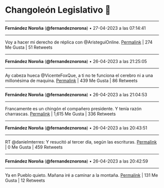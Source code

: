 # Changoleón Legislativo 🙈
*****
**Fernández Noroña** (**@fernandeznorona**) • 27-04-2023 a las 07:14:41
*****
Voy a hacer mi derecho de réplica con @AristeguiOnline.
[Permalink](https://twitter.com/fernandeznorona/status/1651605796298317827) | 274 Me Gusta | 51 Retweets
*****
**Fernández Noroña** (**@fernandeznorona**) • 26-04-2023 a las 21:25:05
*****
Ay cabeza hueca @VicenteFoxQue, a ti no te funciona el cerebro ni a una millonésima de maquina.
[Permalink](https://twitter.com/fernandeznorona/status/1651457417241300992) | 439 Me Gusta | 86 Retweets
*****
**Fernández Noroña** (**@fernandeznorona**) • 26-04-2023 a las 21:04:53
*****
Francamente es un chingón el compañero presidente. Y tenía razón charrascas.
[Permalink](https://twitter.com/fernandeznorona/status/1651452334390534144) | 1,615 Me Gusta | 336 Retweets
*****
**Fernández Noroña** (**@fernandeznorona**) • 26-04-2023 a las 20:43:51
*****
RT @danielmterres: Y resucitó al tercer día, según las escrituras.
[Permalink](https://twitter.com/fernandeznorona/status/1651447040533204992) | 0 Me Gusta | 459 Retweets
*****
**Fernández Noroña** (**@fernandeznorona**) • 26-04-2023 a las 20:42:59
*****
Ya en Pueblo quieto. Mañana iré a caminar a la montaña.
[Permalink](https://twitter.com/fernandeznorona/status/1651446823796772865) | 131 Me Gusta | 12 Retweets